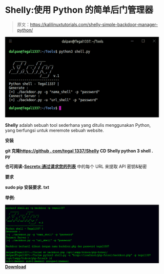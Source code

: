 # Shelly:使用 Python 的简单后门管理器

> 原文：<https://kalilinuxtutorials.com/shelly-simple-backdoor-manager-python/>

[![Shelly : Simple Backdoor Manager With Python](img//efd257c962348c386de9238e55dbb26e.png "Shelly : Simple Backdoor Manager With Python")](https://1.bp.blogspot.com/-JhXirZ60urQ/XgSOwTyzWdI/AAAAAAAAEHk/dnhbUP7iOTkrwu8nubWnMPyLzRfYIzvOwCLcBGAsYHQ/s1600/Shelly-1%25281%2529.png)

**Shelly** adalah sebuah tool sederhana yang ditulis menggunakan Python, yang berfungsi untuk meremote sebuah website.

**安装**

**git 克隆[https://github . com/tegal 1337/Shelly](https://github.com/tegal1337/Shelly)
CD Shelly
python 3 shell . py**

**也可阅读-[Secretx:通过请求您的列表](https://kalilinuxtutorials.com/secretx-extracting-api-keys-secrets/)** 中的每个 URL 来提取 API 密钥&秘密

**要求**

**sudo pip 安装要求. txt**

**举例:**

![](img//a2e046bba71203b845c25f9bbc68c176.png)[**Download**](https://github.com/tegal1337/Shelly)